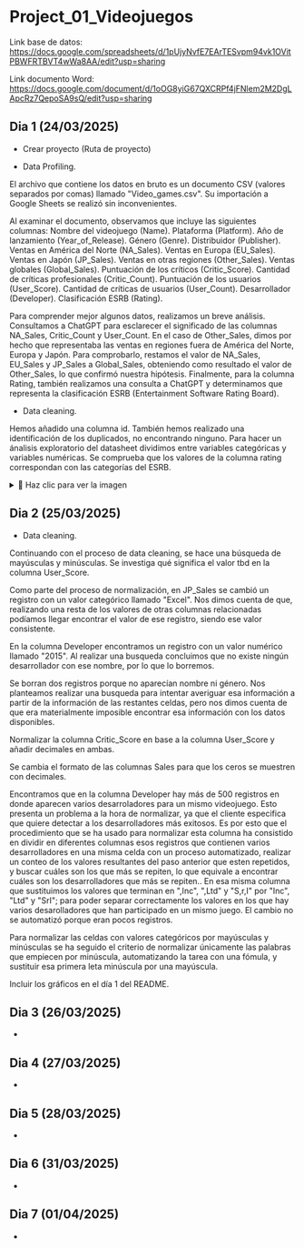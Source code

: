# Project_01_Videojuegos

Link base de datos: https://docs.google.com/spreadsheets/d/1pUjyNvfE7EArTESvpm94vk1OVitPBWFRTBVT4wWa8AA/edit?usp=sharing

Link documento Word: https://docs.google.com/document/d/1oOG8yiG67QXCRPf4jFNlem2M2DgLApcRz7QepoSA9sQ/edit?usp=sharing


## Dia 1 (24/03/2025)
- Crear proyecto (Ruta de proyecto)

- Data Profiling.

El archivo que contiene los datos en bruto es un documento CSV (valores separados por comas) llamado "Video_games.csv". Su importación a Google Sheets se realizó sin inconvenientes.

  Al examinar el documento, observamos que incluye las siguientes columnas: Nombre del videojuego (Name). Plataforma (Platform). Año de lanzamiento (Year_of_Release). Género (Genre). Distribuidor (Publisher). Ventas en América del Norte (NA_Sales). Ventas en Europa (EU_Sales). Ventas en Japón (JP_Sales). Ventas en otras regiones (Other_Sales). Ventas globales (Global_Sales). Puntuación de los críticos (Critic_Score). Cantidad de críticas profesionales (Critic_Count). Puntuación de los usuarios (User_Score). Cantidad de críticas de usuarios (User_Count). Desarrollador (Developer). Clasificación ESRB (Rating).

Para comprender mejor algunos datos, realizamos un breve análisis. Consultamos a ChatGPT para esclarecer el significado de las columnas NA_Sales, Critic_Count y User_Count.
En el caso de Other_Sales, dimos por hecho que representaba las ventas en regiones fuera de América del Norte, Europa y Japón. Para comprobarlo, restamos el valor de NA_Sales, EU_Sales y JP_Sales a Global_Sales, obteniendo como resultado el valor de Other_Sales, lo que confirmó nuestra hipótesis.
Finalmente, para la columna Rating, también realizamos una consulta a ChatGPT y determinamos que representa la clasificación ESRB (Entertainment Software Rating Board).

- Data cleaning.

Hemos añadido una columna id. También hemos realizado una identificación de los duplicados, no encontrando ninguno. Para hacer un ánalisis exploratorio del datasheet dividimos entre variables categóricas y variables numéricas. Se comprueba que los valores de la columna rating correspondan con las categorías del ESRB.

<details>
  <summary>📸 Haz clic para ver la imagen</summary>
  ![CategoricalData](https://github.com/user-attachments/assets/4e9562b7-22b6-4210-b1e2-ef12ff21f5c6)

</details>





## Dia 2 (25/03/2025)
- Data cleaning.

Continuando con el proceso de data cleaning, se hace una búsqueda de mayúsculas y minúsculas. Se investiga qué significa el valor tbd en la columna User_Score.

Como parte del proceso de normalización, en JP_Sales se cambió un registro con un valor categórico llamado "Excel". Nos dimos cuenta de que, realizando una resta de los valores de otras columnas relacionadas podíamos llegar encontrar el valor de ese registro, siendo ese valor consistente.

En la columna Developer encontramos un registro con un valor numérico llamado "2015". Al realizar una busqueda concluimos que no existe ningún desarrollador con ese nombre, por lo que lo borremos.

Se borran dos registros porque no aparecían nombre ni género. Nos planteamos realizar una busqueda para intentar averiguar esa información a partir de la información de las restantes celdas, pero nos dimos cuenta de que era materialmente imposible encontrar esa información con los datos disponibles. 

Normalizar la columna Critic_Score en base a la columna User_Score y añadir decimales en ambas.

Se cambia el formato de las columnas Sales para que los ceros se muestren con decimales.

Encontramos que en la columna Developer hay más de 500 registros en donde aparecen varios desarroladores para un mismo videojuego. Esto presenta un problema a la hora de normalizar, ya que el cliente especifica que quiere detectar a los desarrolladores más exitosos. Es por esto que el procedimiento que se ha usado para normalizar esta columna ha consistido en dividir en diferentes columnas esos registros que contienen varios desarrolladores en una misma celda con un proceso automatizado, realizar un conteo de los valores resultantes del paso anterior que esten repetidos, y buscar cuáles son los que más se repiten, lo que equivale a encontrar cuáles son los desarrolladores que más se repiten.. En esa misma columna que sustituimos los valores que terminan en ",Inc", ",Ltd" y "S,r,I" por "Inc", "Ltd" y "SrI"; para poder separar correctamente los valores en los que hay varios desarolladores que han participado en un mismo juego. El cambio no se automatizó porque eran pocos registros.

Para normalizar las celdas con valores categóricos por mayúsculas y minúsculas se ha seguido el criterio de normalizar únicamente las palabras que empiecen por minúscula, automatizando la tarea con una fómula, y sustituir esa primera leta minúscula por una mayúscula.

Incluir los gráficos en el día 1 del README.

## Dia 3 (26/03/2025)
- 

## Dia 4 (27/03/2025)
- 

## Dia 5 (28/03/2025)
- 

## Dia 6 (31/03/2025)
- 

## Dia 7 (01/04/2025)
- 
